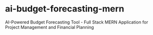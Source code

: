# ai-budget-forecasting-mern
AI-Powered Budget Forecasting Tool - Full Stack MERN Application for Project Management and Financial Planning
